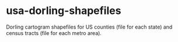 # usa-dorling-shapefiles
Dorling cartogram shapefiles for US counties (file for each state) and census tracts (file for each metro area).
